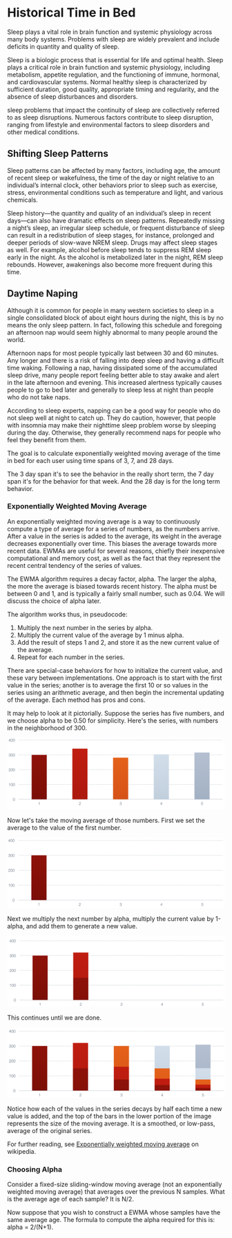 # Historical Time in Bed

Sleep plays a vital role in brain function and systemic physiology across many body systems. Problems with sleep are widely prevalent and include deficits in quantity and quality of sleep.

Sleep is a biologic process that is essential for life and optimal health. Sleep plays a
critical role in brain function and systemic physiology, including metabolism, appetite
regulation, and the functioning of immune, hormonal, and cardiovascular systems.
Normal healthy sleep is characterized by sufficient duration, good quality, appropriate
timing and regularity, and the absence of sleep disturbances and disorders.

sleep problems that impact the continuity of sleep are collectively referred to as sleep disruptions. Numerous factors contribute to sleep disruption, ranging from lifestyle and environmental factors to sleep disorders and other medical conditions.

## Shifting Sleep Patterns

Sleep patterns can be affected by many factors, including age, the amount of recent sleep or wakefulness, the time of the day or night relative to an individual’s internal clock, other behaviors prior to sleep such as exercise, stress, environmental conditions such as temperature and light, and various chemicals.

Sleep history—the quantity and quality of an individual’s sleep in recent days—can also have dramatic effects on sleep patterns. Repeatedly missing a night’s sleep, an irregular sleep schedule, or frequent disturbance of sleep can result in a redistribution of sleep stages, for instance, prolonged and deeper periods of slow-wave NREM sleep. Drugs may affect sleep stages as well. For example, alcohol before sleep tends to suppress REM sleep early in the night. As the alcohol is metabolized later in the night, REM sleep rebounds. However, awakenings also become more frequent during this time.

## Daytime Naping 
Although it is common for people in many western societies to sleep in a single consolidated block of about eight hours during the night, this is by no means the only sleep pattern. In fact, following this schedule and foregoing an afternoon nap would seem highly abnormal to many people around the world.

Afternoon naps for most people typically last between 30 and 60 minutes. Any longer and there is a risk of falling into deep sleep and having a difficult time waking. Following a nap, having dissipated some of the accumulated sleep drive, many people report feeling better able to stay awake and alert in the late afternoon and evening. This increased alertness typically causes people to go to bed later and generally to sleep less at night than people who do not take naps.

According to sleep experts, napping can be a good way for people who do not sleep well at night to catch up. They do caution, however, that people with insomnia may make their nighttime sleep problem worse by sleeping during the day. Otherwise, they generally recommend naps for people who feel they benefit from them.



The goal is to calculate exponentially weighted moving average of the time in bed for each user using time spans of 3, 7, and 28 days.

The 3 day span it's to see the behavior in the really short term, the 7 day span it's for the behavior for that week. And the 28 day is for the long term behavior. 




### Exponentially Weighted Moving Average

An exponentially weighted moving average is a way to continuously compute a type of
average for a series of numbers, as the numbers arrive. After a value in the series is
added to the average, its weight in the average decreases exponentially over time. This
biases the average towards more recent data. EWMAs are useful for several reasons, chiefly
their inexpensive computational and memory cost, as well as the fact that they represent
the recent central tendency of the series of values.

The EWMA algorithm requires a decay factor, alpha. The larger the alpha, the more the average
is biased towards recent history. The alpha must be between 0 and 1, and is typically
a fairly small number, such as 0.04. We will discuss the choice of alpha later.

The algorithm works thus, in pseudocode:

1. Multiply the next number in the series by alpha.
2. Multiply the current value of the average by 1 minus alpha.
3. Add the result of steps 1 and 2, and store it as the new current value of the average.
4. Repeat for each number in the series.

There are special-case behaviors for how to initialize the current value, and these vary
between implementations. One approach is to start with the first value in the series;
another is to average the first 10 or so values in the series using an arithmetic average,
and then begin the incremental updating of the average. Each method has pros and cons.

It may help to look at it pictorially. Suppose the series has five numbers, and we choose
alpha to be 0.50 for simplicity. Here's the series, with numbers in the neighborhood of 300.

![Data Series](https://github.com/DiogoRibeiro7/test/blob/main/28242350-463289a2-6977-11e7-88ca-fd778ccef1f0.png)

Now let's take the moving average of those numbers. First we set the average to the value
of the first number.

![EWMA Step 1](https://github.com/DiogoRibeiro7/test/blob/main/28242353-464c96bc-6977-11e7-9981-dc4e0789c7ba.png)

Next we multiply the next number by alpha, multiply the current value by 1-alpha, and add
them to generate a new value.

![EWMA Step 2](https://github.com/DiogoRibeiro7/test/blob/main/28242351-464abefa-6977-11e7-95d0-43900f29bef2.png)

This continues until we are done.

![EWMA Step N](https://github.com/DiogoRibeiro7/test/blob/main/28242352-464c58f0-6977-11e7-8cd0-e01e4efaac7f.png)

Notice how each of the values in the series decays by half each time a new value
is added, and the top of the bars in the lower portion of the image represents the
size of the moving average. It is a smoothed, or low-pass, average of the original
series.

For further reading, see [Exponentially weighted moving average](http://en.wikipedia.org/wiki/Moving_average#Exponential_moving_average) on wikipedia.

### Choosing Alpha

Consider a fixed-size sliding-window moving average (not an exponentially weighted moving average)
that averages over the previous N samples. What is the average age of each sample? It is N/2.

Now suppose that you wish to construct a EWMA whose samples have the same average age. The formula
to compute the alpha required for this is: alpha = 2/(N+1). 



